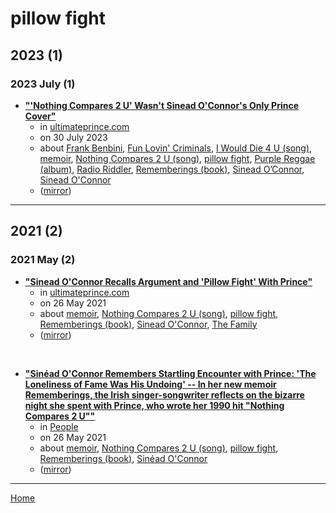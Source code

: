 # pillow fight

## 2023 (1)

### 2023 July (1)

 - [**"'Nothing Compares 2 U' Wasn't Sinead O'Connor's Only Prince Cover"**](https://ultimateprince.com/sinead-oconnor-prince-i-would-die-4-u/)
    - in [ultimateprince.com](../../publications/u-z/ultimateprince-com/index.md)
    - on 30 July 2023
    - about [Frank Benbini](../../topics/frank-benbini/index.md), [Fun Lovin' Criminals](../../topics/fun-lovin-criminals/index.md), [I Would Die 4 U (song)](../../topics/song/i-would-die-4-u/index.md), [memoir](../../topics/memoir/index.md), [Nothing Compares 2 U (song)](../../topics/song/nothing-compares-2-u/index.md), [pillow fight](../../topics/pillow-fight/index.md), [Purple Reggae (album)](../../topics/album/purple-reggae/index.md), [Radio Riddler](../../topics/radio-riddler/index.md), [Rememberings (book)](../../topics/book/rememberings/index.md), [Sinead O’Connor](../../topics/sinead-o-connor/index.md), [Sinead O'Connor](../../topics/sinead-o-connor/index.md)
    - ([mirror](https://web.archive.org/web/*/https://ultimateprince.com/sinead-oconnor-prince-i-would-die-4-u/))

----

## 2021 (2)

### 2021 May (2)

 - [**"Sinead O'Connor Recalls Argument and 'Pillow Fight' With Prince"**](https://ultimateprince.com/sinead-oconnor-prince-pillow-fight/)
    - in [ultimateprince.com](../../publications/u-z/ultimateprince-com/index.md)
    - on 26 May 2021
    - about [memoir](../../topics/memoir/index.md), [Nothing Compares 2 U (song)](../../topics/song/nothing-compares-2-u/index.md), [pillow fight](../../topics/pillow-fight/index.md), [Rememberings (book)](../../topics/book/rememberings/index.md), [Sinead O'Connor](../../topics/sinead-o-connor/index.md), [The Family](../../topics/the-family/index.md)
    - ([mirror](https://web.archive.org/web/*/https://ultimateprince.com/sinead-oconnor-prince-pillow-fight/))

<br />

 - [**"Sinéad O'Connor Remembers Startling Encounter with Prince: 'The Loneliness of Fame Was His Undoing' -- In her new memoir Rememberings, the Irish singer-songwriter reflects on the bizarre night she spent with Prince, who wrote her 1990 hit "Nothing Compares 2 U""**](https://people.com/music/sinead-oconnor-remembers-strange-night-prince/)
    - in [People](../../publications/p-t/people/index.md)
    - on 26 May 2021
    - about [memoir](../../topics/memoir/index.md), [Nothing Compares 2 U (song)](../../topics/song/nothing-compares-2-u/index.md), [pillow fight](../../topics/pillow-fight/index.md), [Rememberings (book)](../../topics/book/rememberings/index.md), [Sinéad O'Connor](../../topics/sin-ad-o-connor/index.md)
    - ([mirror](https://web.archive.org/web/*/https://people.com/music/sinead-oconnor-remembers-strange-night-prince/))

----

[Home](../index.md)
